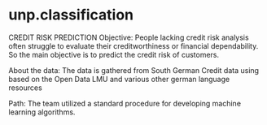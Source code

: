 # unp.classification
CREDIT RISK PREDICTION
Objective:
People lacking credit risk analysis often struggle to evaluate their creditworthiness or financial dependability. So the main objective is to predict the credit risk of customers.

About the data:
The data is gathered from South German Credit data using  based on the Open Data LMU and various other german language resources

Path:
The team utilized a standard procedure for developing machine learning algorithms.

